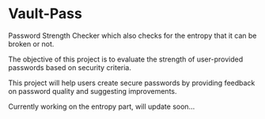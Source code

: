 # Vault-Pass
Password Strength Checker which also checks for the entropy that it can be broken or not.

The objective of this project is to evaluate the strength of user-provided passwords based on security criteria.

This project will help users create secure passwords by providing feedback on password quality and suggesting improvements.



Currently working on the entropy part, will update soon...
